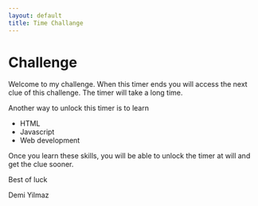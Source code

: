 ```yaml
---
layout: default
title: Time Challange
---
```


# Challenge

<p id="timer"></p>

<script type="text/javascript" charset="utf-8">
	// var timeRemaning = 60 * 60 * 24 * 365
	var timeRemaning = 30
	const timerElement = document.getElementById('timer')
	timerElement.innerHTML = timeRemaning

	setInterval(function() { 
		if(timeRemaning <= 0) {
			timerElement.innerHTML = 'Congratz! Email this code with your name to demiculus@gmail.com to obtain your next clue. Code: `5^34Gk(3`'
			clearInterval(interval);
			return
		}
		timeRemaning -= 1
		timerElement.innerHTML = timeRemaning
	}, 1000);
</script>	

Welcome to my challenge. When this timer ends you will access the next clue of this challenge. The timer will take a long time.

Another way to unlock this timer is to learn
- HTML
- Javascript
- Web development

Once you learn these skills, you will be able to unlock the timer at will and get the clue sooner.

Best of luck

Demi Yilmaz